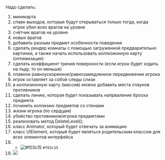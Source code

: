 Надо сделать:
1. миникарта
2. спавн выходов, которые будут открываться только тогда, когда игрок убил всех врагов на уровне
3. счётчик врагов на уровне
4. новых врагов
5. добавить разным предмет особенности поведения
6. сделать рендер комнаты с помощью загруженной предварительно картинки, а также начать использовать коллизионную карту (оптимизация)
7. сделать коэффициент трения поверхности (если игрок будет ходить на льду, то он меньше)
8. плавное равноускоренное/равнозамедленное передвижение игрока
9. игрок оставляет за собой следы слизи
10. в коллизионную карту (массив) можно добавить места спаунов противников
11. сделать линию, которая будет показывать напрваление броска предмета
12. починить коллизию предметов со стенами
13. жизни игрока (по сердцам)
14. убийство противников/игрока предметами
15. реализовать метод DeleteLevel();
16. класс Animator, который будет отвечать за анимацию
17. класс UIElement, который будет являться родительским классом для всех элементов интерфейса
18. - ![#f03c15](https://via.placeholder.com/15/f03c15/000000?text=+) `#f03c15`
19. ![](https://placehold.it/150/ffffff/ff0000?text=hello)
